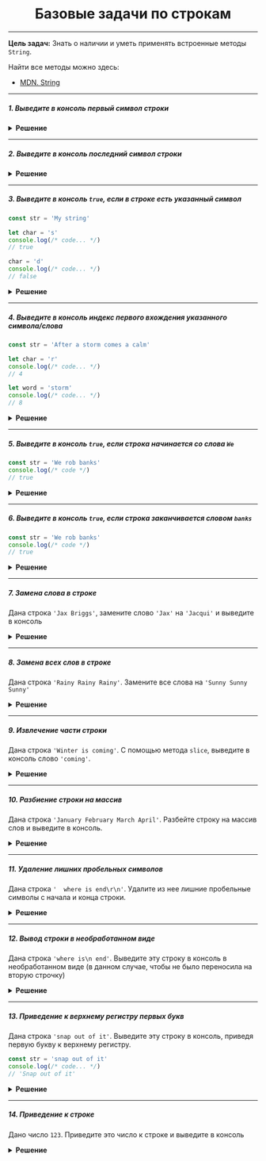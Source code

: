<div align="center">

# Базовые задачи по строкам

</div>

---

**Цель задач:** Знать о наличии и уметь применять встроенные методы `String`.

Найти все методы можно здесь:
* [MDN. String](https://developer.mozilla.org/ru/docs/Web/JavaScript/Reference/Global_Objects/String)

---

##### 1. Выведите в консоль первый символ строки

<details><summary><b>Решение</b></summary>
<p>

```javascript
const str = 'My string'
console.log(str[0])
console.log(str.charAt(0))
```

</p>
</details>

---

##### 2. Выведите в консоль последний символ строки

<details><summary><b>Решение</b></summary>
<p>

```javascript
const str = 'My string'
console.log(str[str.length - 1])
```

</p>
</details>

---

##### 3. Выведите в консоль `true`, если в строке есть указанный символ

```javascript
const str = 'My string'

let char = 's'
console.log(/* code... */)
// true

char = 'd'
console.log(/* code... */)
// false
```

<details><summary><b>Решение</b></summary>
<p>

```javascript
str.includes(char)
```

</p>
</details>

---

##### 4. Выведите в консоль индекс первого вхождения указанного символа/слова

```javascript
const str = 'After a storm comes a calm'

let char = 'r'
console.log(/* code... */)
// 4

let word = 'storm'
console.log(/* code... */)
// 8
```

<details><summary><b>Решение</b></summary>
<p>

```javascript
str.indexOf(char)
str.indexOf(word)
```

</p>
</details>

---

##### 5. Выведите в консоль `true`, если строка начинается со слова `We`

```javascript
const str = 'We rob banks'
console.log(/* code */)
// true
```

<details><summary><b>Решение</b></summary>
<p>

```javascript
console.log(str.startsWith('We'))
```

</p>
</details>

---

##### 6. Выведите в консоль `true`, если строка заканчивается словом `banks`

```javascript
const str = 'We rob banks'
console.log(/* code */)
// true
```

<details><summary><b>Решение</b></summary>
<p>

```javascript
console.log(str.endsWith('banks'))
```

</p>
</details>

---

##### 7. Замена слова в строке
Дана строка `'Jax Briggs'`, замените слово `'Jax'` на `'Jacqui'` и выведите в консоль

<details><summary><b>Решение</b></summary>
<p>

```javascript
const str = 'Jax Briggs';
console.log(str.replace('Jax', 'Jacqui'));
```

</p>
</details>

---

##### 8. Замена всех слов в строке
Дана строка `'Rainy Rainy Rainy'`. Замените все слова на `'Sunny Sunny Sunny'`

<details><summary><b>Решение</b></summary>
<p>

```javascript
const str = 'Rainy Rainy Rainy'
console.log(str.replaceAll('Rainy', 'Sunny'))
```

</p>
</details>

---

##### 9. Извлечение части строки
Дана строка `'Winter is coming'`. С помощью метода `slice`, выведите в консоль слово `'coming'`.

<details><summary><b>Решение</b></summary>
<p>

```javascript
const str = 'Winter is coming'
str.slice(-6)
```

</p>
</details>

---

##### 10. Разбиение строки на массив
Дана строка `'January February March April'`. Разбейте строку на массив слов и выведите в консоль.

<details><summary><b>Решение</b></summary>
<p>

```javascript
const str = 'January February March April'
console.log(str.split(' '))
```

</p>
</details>

---

##### 11. Удаление лишних пробельных символов
Дана строка `'  where is end\r\n'`. Удалите из нее лишние пробельные символы с начала и конца строки.

<details><summary><b>Решение</b></summary>
<p>

```javascript
const str = '  where is end\r\n'
console.log(str.trim())
```

</p>
</details>

---

##### 12. Вывод строки в необработанном виде
Дана строка `'where is\n end'`. Выведите эту строку в консоль в необработанном виде (в данном случае, чтобы не было переносила на вторую строчку)

<details><summary><b>Решение</b></summary>
<p>

```javascript
console.log('where is\\n end')
console.log(String.raw`where is\n end`)
```

</p>
</details>

---

##### 13. Приведение к верхнему регистру первых букв
Дана строка `'snap out of it'`. Выведите эту строку в консоль, приведя первую букву к верхнему регистру.

```javascript
const str = 'snap out of it'
console.log(/* code... */)
// 'Snap out of it'
```

<details><summary><b>Решение</b></summary>
<p>

```javascript
const str = 'snap out of it'
console.log(str[0].toUpperCase() + str.slice(1))
```

</p>
</details>

---

##### 14. Приведение к строке
Дано число `123`. Приведите это число к строке и выведите в консоль

<details><summary><b>Решение</b></summary>
<p>

```javascript
const num = 123
console.log(num.toString())
console.log(num + '')
```

</p>
</details>
